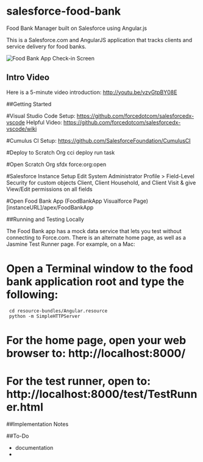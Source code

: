 salesforce-food-bank
====================

Food Bank Manager built on Salesforce using Angular.js

This is a Salesforce.com and AngularJS application that tracks clients and service delivery for food banks.

![Food Bank App Check-in Screen](foodbankmgr.png)

## Intro Video

Here is a 5-minute video introduction: http://youtu.be/vzvGtpBY08E

##Getting Started

#Visual Studio Code Setup: https://github.com/forcedotcom/salesforcedx-vscode 
    Helpful Video: https://github.com/forcedotcom/salesforcedx-vscode/wiki 

#Cumulus CI Setup: https://github.com/SalesforceFoundation/CumulusCI

#Deploy to Scratch Org 
    cci deploy run task

#Open Scratch Org
    sfdx force:org:open

#Salesforce Instance Setup
    Edit System Administrator Profile > Field-Level Security for custom objects Client, Client Household, and Client Visit & give View/Edit permissions on all fields

#Open Food Bank App (FoodBankApp Visualforce Page)
    [instanceURL]/apex/FoodBankApp

##Running and Testing Locally

The Food Bank app has a mock data service that lets you test without connecting to Force.com.
There is an alternate home page, as well as a Jasmine Test Runner page.  For example, on a Mac:

 # Open a Terminal window to the food bank application root and type the following:
     cd resource-bundles/Angular.resource
     python -m SimpleHTTPServer
 # For the home page, open your web browser to: http://localhost:8000/
 # For the test runner, open to: http://localhost:8000/test/TestRunner.html


##Implementation Notes


##To-Do
 * documentation
 * 